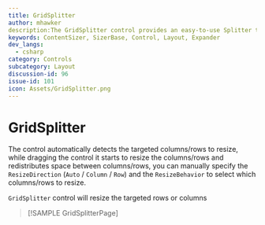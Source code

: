 ```yaml
---
title: GridSplitter
author: mhawker
description:The GridSplitter control provides an easy-to-use Splitter that redistributes space between columns or rows of a Grid Control.
keywords: ContentSizer, SizerBase, Control, Layout, Expander
dev_langs:
  - csharp
category: Controls
subcategory: Layout
discussion-id: 96
issue-id: 101
icon: Assets/GridSplitter.png
---
```


# GridSplitter

The control automatically detects the targeted columns/rows to resize, while dragging the control it starts to resize the columns/rows and redistributes space between columns/rows,
you can manually specify the `ResizeDirection` (`Auto` / `Column` / `Row`) and the `ResizeBehavior` to select which columns/rows to resize.

`GridSplitter` control will resize the targeted rows or columns

> [!SAMPLE GridSplitterPage]
